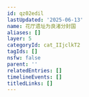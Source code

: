```yaml
---
id: qz02edil
lastUpdated: '2025-06-13'
name: 花厅遗址为良渚分封国
aliases: []
layer: 5
categoryId: cat_IIjclkT2
tagIds: []
nsfw: false
parent: ''
relatedEntries: []
timelineEvents: []
titledLinks: []
---
```


